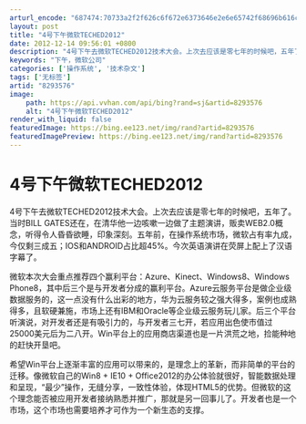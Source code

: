 ```yaml
---
arturl_encode: "687474:70733a2f2f626c6f672e6373646e2e6e65742f68696b616c69:762f61727469636c652f64657461696c732f38323933353736"
layout: post
title: "4号下午微软TECHED2012"
date: 2012-12-14 09:56:01 +0800
description: "4号下午去微软TECHED2012技术大会。上次去应该是零七年的时候吧，五年了。当时BILL GAT"
keywords: "下午，微软公司"
categories: ['操作系统', '技术杂文']
tags: ['无标签']
artid: "8293576"
image:
    path: https://api.vvhan.com/api/bing?rand=sj&artid=8293576
    alt: "4号下午微软TECHED2012"
render_with_liquid: false
featuredImage: https://bing.ee123.net/img/rand?artid=8293576
featuredImagePreview: https://bing.ee123.net/img/rand?artid=8293576
---
```


# 4号下午微软TECHED2012

4号下午去微软TECHED2012技术大会。上次去应该是零七年的时候吧，五年了。当时BILL GATES还在，在清华他一边咳嗽一边做了主题演讲，贩卖WEB2.0概念，听得令人昏昏欲睡，印象深刻。五年前，在操作系统市场，微软占有率九成，今仅剩三成五；IOS和ANDROID占比超45%。今次英语演讲在荧屏上配上了汉语字幕了。

微软本次大会重点推荐四个赢利平台：Azure、Kinect、Windows8、Windows Phone8，其中后三个是与开发者分成的赢利平台。Azure云服务平台是做企业级数据服务的，这一点没有什么出彩的地方，华为云服务较之强大得多，案例也成熟得多，且软硬兼施，市场上还有IBM和Oracle等企业级云服务玩儿家。后三个平台听演说，对开发者还是有吸引力的，与开发者三七开，若应用出色使市值过25000美元后为二八开。Win平台上的应用商店渠道也是一片洪荒之地，捡能种地的赶快开垦吧。

希望Win平台上逐渐丰富的应用可以带来的，是理念上的革新，而非简单的平台的迁移。像微软自己的Win8 + IE10 + Office2012的办公体验就很好，智能数据处理和呈现，“最少”操作，无缝分享，一致性体验，体现HTML5的优势。但微软的这个理念能否被应用开发者接纳熟悉并推广，那就是另一回事儿了。开发者也是一个市场，这个市场也需要培养才可作为一个新生态的支撑。